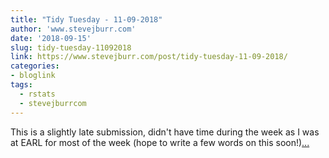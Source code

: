 ```yaml
---
title: "Tidy Tuesday - 11-09-2018"
author: 'www.stevejburr.com'
date: '2018-09-15'
slug: tidy-tuesday-11092018
link: https://www.stevejburr.com/post/tidy-tuesday-11-09-2018/
categories:
- bloglink
tags:
  - rstats
  - stevejburrcom
---
```


This is a slightly late submission, didn't have time during the week as I was at EARL for most of the week (hope to write a few words on this soon!)[... <i class="fas fa-external-link-alt"></i>](https://www.stevejburr.com/post/tidy-tuesday-11-09-2018/)

